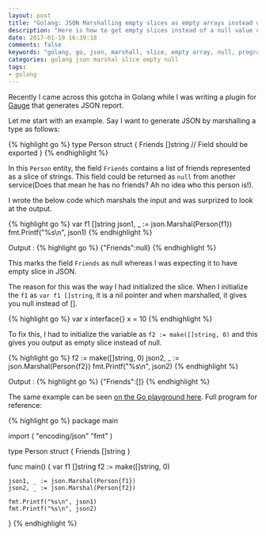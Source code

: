```yaml
---
layout: post
title: "Golang: JSON Marshalling empty slices as empty arrays instead of null"
description: "Here is how to get empty slices instead of a null value on marshalling a JSON in Golang."
date: 2017-01-19 16:39:18
comments: false
keywords: "golang, go, json, marshall, slice, empty array, null, program"
categories: golang json marshal slice empty null
tags:
- golang
---
```


Recently I came across this gotcha in Golang while I was writing a plugin for [Gauge](http://getgauge.io) that generates JSON report.

Let me start with an example. Say I want to generate JSON by marshalling a type as follows:

{% highlight go %}
type Person struct {
	Friends []string // Field should be exported
}
{% endhighlight %}

In this `Person` entity, the field `Friends` contains a list of friends represented as a slice of strings. This field could be returned as `null` from another service(Does that mean he has no friends? Ah no idea who this person is!).

I wrote the below code which marshals the input and was surprized to look at the output.

{% highlight go %}
var f1 []string
json1, _ := json.Marshal(Person{f1})
fmt.Printf("%s\n", json1)
{% endhighlight %}
 
Output :
{% highlight go %}
{"Friends":null}
{% endhighlight %}

This marks the field `Friends` as null whereas I was expecting it to have empty slice in JSON. 

The reason for this was the way I had initialized the slice. When I initialize the `f1` as `var f1 []string`, it is a nil pointer and when marshalled, it gives you null instead of [].

{% highlight go %}
var x interface{}
x = 10
{% endhighlight %}

To fix this, I had to initialize the variable as `f2 := make([]string, 0)` and this gives you output as empty slice instead of null.

{% highlight go %}
f2 := make([]string, 0)
json2, _ := json.Marshal(Person{f2})
fmt.Printf("%s\n", json2)
{% endhighlight %}

Output :
{% highlight go %}
{"Friends":[]}
{% endhighlight %}

The same example can be seen [on the Go playground here](https://play.golang.org/p/Q4ibfpFpju). Full program for reference:

{% highlight go %}
package main

import (
	"encoding/json"
	"fmt"
)

type Person struct {
	Friends []string
}

func main() {
	var f1 []string
	f2 := make([]string, 0)

	json1, _ := json.Marshal(Person{f1})
	json2, _ := json.Marshal(Person{f2})

	fmt.Printf("%s\n", json1)
	fmt.Printf("%s\n", json2)
}
{% endhighlight %}
